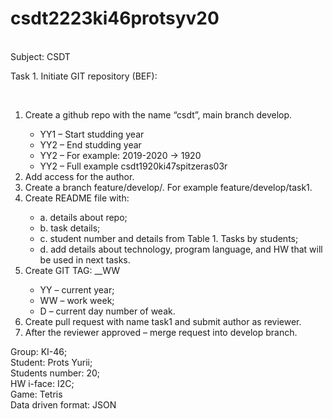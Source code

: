 # csdt2223ki46protsyv20 
<br>
Subject: CSDT
<br>
<p>Task 1. Initiate GIT repository (BEF):</p>
<br>
<ol>
  <li>Create a github repo with the name “csdt<YY1YY2><group><student's full name><student's number>”, main branch develop.</li>
    <ul>
        <li>YY1 – Start studding year</li>
        <li>YY2 – End studding year</li>
        <li>YY2 – For example: 2019-2020 -> 1920</li>  
        <li>YY2 – Full example csdt1920ki47spitzeras03r</li>
    </ul>
  <li>Add access for the author.</li>
  <li>Create a branch feature/develop/<task number>. For example feature/develop/task1.</li>
  <li>Create README file with:</li>  
    <ul>
        <li>a. details about repo;</li>
        <li>b. task details;</li>
        <li>c. student number and details from Table 1. Tasks by students;</li>  
        <li>d. add details about technology, program language, and HW that will be used in next tasks.</li>
    </ul>    
  <li>Create GIT TAG: <PROJECT NAME>_<VERSION>_WW<YYWWD</li>  
    <ul>
        <li>YY – current year;</li>
        <li>WW – work week;</li>
        <li>D – current day number of weak.</li>  
    </ul>  
  <li>Create pull request with name task1 and submit author as reviewer.</li>  
  <li>After the reviewer approved – merge request into develop branch.</li>  
</ol>

Group: KI-46;
<br>
Student:            Prots Yurii;
<br>
Students number:    20;
<br>
HW i-face:          I2C;
<br>
Game:               Tetris
<br>
Data driven format: JSON
